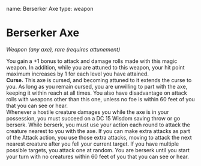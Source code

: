 name: Berserker Axe
type: weapon

# Berserker Axe 
_Weapon (any axe), rare (requires attunement)_ 

You gain a +1 bonus to attack and damage rolls made with this magic weapon. In addition, while you are attuned to this weapon, your hit point maximum increases by 1 for each level you have attained.    
**Curse.** This axe is cursed, and becoming attuned to it extends the curse to you. As long as you remain cursed, you are unwilling to part with the axe, keeping it within reach at all times. You also have disadvantage on attack rolls with weapons other than this one, unless no foe is within 60 feet of you that you can see or hear.    
Whenever a hostile creature damages you while the axe is in your possession, you must succeed on a DC 15 Wisdom saving throw or go berserk. While berserk, you must use your action each round to attack the creature nearest to you with the axe. If you can make extra attacks as part of the Attack action, you use those extra attacks, moving to attack the next nearest creature after you fell your current target. If you have multiple possible targets, you attack one at random. You are berserk until you start your turn with no creatures within 60 feet of you that you can see or hear. 